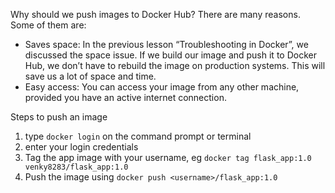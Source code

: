 Why should we push images to Docker Hub? There are many reasons. Some of them are:

- Saves space: In the previous lesson “Troubleshooting in Docker”, we discussed the space issue. If we build our image and push it to Docker Hub, we don’t have to rebuild the image on production systems. This will save us a lot of space and time.
- Easy access: You can access your image from any other machine, provided you have an active internet connection.

Steps to push an image
1. type `docker login` on the command prompt or terminal
2. enter your login credentials
3. Tag the app image with your username, eg `docker tag flask_app:1.0 venky8283/flask_app:1.0`
4. Push the image using `docker push <username>/flask_app:1.0`


